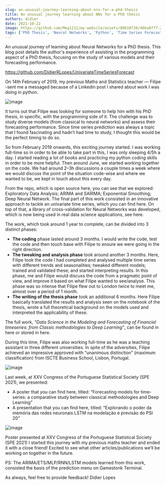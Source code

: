 ```yaml
---
slug: an-unusual-journey-learning-about-nns-for-a-phd-thesis
title: An unusual journey learning about NNs for a PhD thesis
authors: didier
date: 2021-10-22
image: https://github.com/Meg1211/my-website/assets/88618738/46ba8ff7-2f83-4fc4-8fed-350fc18246da
tags: ['PhD Thesis', 'Neural Networks', 'Python', 'Time Series Forecasting']
---
```


An unusual journey of learning about Neural Networks for a PhD thesis. This blog post details the author's experience of assisting in the programming aspect of a PhD thesis, focusing on the study of various models and their forecasting performance.

<!-- truncate -->

https://github.com/DidierRLopes/UnivariateTimeSeriesForecast

On 14th February of 2019, my previous Maths and Statistics teacher — Filipe -sent me a messaged because of a Linkedin post I shared about work I was doing in python.

![image](https://github.com/Meg1211/my-website/assets/88618738/46ba8ff7-2f83-4fc4-8fed-350fc18246da)

It turns out that Filipe was looking for someone to help him with his PhD thesis, in specific, with the programming side of it. The challenge was to study diverse models (from classical to neural networks) and assess their forecasting performance. Since time series prediction was always a topic that I found fascinating and hadn’t had time to study, I thought this would be the perfect timing to do so.

So from February 2019 onwards, this exciting journey started. I was working full-time so in order to be able to take part in this, I was only sleeping 4/5h a day. I started reading a lot of books and practicing my python coding skills in order to be more helpful. Then around June, we started working together on the code. We had around 2–3h discussions a couple times a week where we would discuss the point of the situation code-wise and where we wanted to be, we kept in touch about this every day.

From the repo, which is open source here, you can see that we explored: Exploratory Data Analysis; ARIMA and SARIMA; Exponential Smoothing; Deep Neural Network. The final part of this work consisted in an innovative approach to tackle an univariate time series, which you can find here. On top of that, a library of cross-validation for Neural Networks was developed, which is now being used in real data science applications, see here.

The work, which took around 1 year to complete, can be divided into 3 distinct phases:

- **The coding** phase lasted around 3 months. I would write the code, test the code and then touch base with Filipe to ensure we were going in the right direction.
- **The tweaking and analysis phase** took around another 3 months. Here, Filipe took the code I had completed and analysed multiple time series with different trends and seasonalities; tweaked different models; trained and validated these; and started interpreting results. In this phase, me and Filipe would discuss the code from a pragmatic point of view, and improve it based on what Filipe wanted to see/analyse. This phase was so intense that Filipe flew out to London twice to meet me, almost over a period of 1 month.
- **The writing of the thesis phase** took an additional 6 months. Here Filipe basically translated the results and analysis seen on the notebook of the thesis, wrote a full theoretical background on the models used and interpreted the applicability of these.

The full work, _“Data Science in the Modeling and Forecasting of Financial timeseries: from Classic methodologies to Deep Learning”_, can be found in here or stored in here.

During this time, Filipe was also working full-time as he was a teaching assistant in three different universities. In spite of the adversities, Filipe achieved an impressive approved with “unanimous distinction” (maximum classification) from ISCTE Business School, Lisbon, Portugal.

![image](https://github.com/Meg1211/my-website/assets/88618738/9222b0c5-4620-4eb1-88d3-a68a2eb71e1b)

Last week, at XXV Congress of the Portuguese Statistical Society (SPE 2021), we presented:

- A poster that you can find here, titled: “Forecasting models for time-series: a comparative study between classical methodologies and Deep Learning”
- A presentation that you can find here, titled: “Explorando o poder da memória das redes neuronais LSTM na modelação e previsão do PSI 20”

![image](https://github.com/Meg1211/my-website/assets/88618738/c5921349-99d1-46bf-878f-0ecfaedf2b1e)

Poster presented at XXV Congress of the Portuguese Statistical Society (SPE 2021)
I started this journey with my previous maths teacher and ended it with a close friend! Excited to see what other articles/publications we’ll be working on together in the future.

PS: The ARIMA/ETS/MLP/RNN/LSTM models learned from this work, consisted the basis of the prediction menu on Gamestonk Terminal.

As always, feel free to provide feedback!
Didier Lopes

